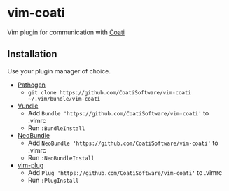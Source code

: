 
# vim-coati

Vim plugin for communication with [Coati](https://coati.io)

## Installation

Use your plugin manager of choice.

- [Pathogen](https://github.com/tpope/vim-pathogen)
  - `git clone https://github.com/CoatiSoftware/vim-coati ~/.vim/bundle/vim-coati`
- [Vundle](https://github.com/gmarik/vundle)
  - Add `Bundle 'https://github.com/CoatiSoftware/vim-coati'` to .vimrc
  - Run `:BundleInstall`
- [NeoBundle](https://github.com/Shougo/neobundle.vim)
  - Add `NeoBundle 'https://github.com/CoatiSoftware/vim-coati'` to .vimrc
  - Run `:NeoBundleInstall`
- [vim-plug](https://github.com/junegunn/vim-plug)
  - Add `Plug 'https://github.com/CoatiSoftware/vim-coati'` to .vimrc
  - Run `:PlugInstall`

